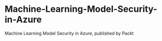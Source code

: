 # Machine-Learning-Model-Security-in-Azure
Machine Learning Model Security in Azure, published by Packt

